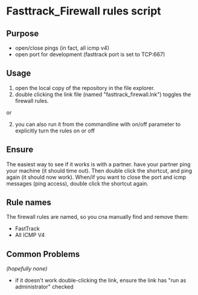 # Fasttrack_Firewall rules script

## Purpose

* open/close pings (in fact, all icmp v4)
* open port for development (fasttrack port is set to TCP:667)

## Usage

1. open the local copy of the repository in the file explorer.
2. double clicking the link file (named "fasttrack_firewall.lnk") toggles the firewall rules.

or

2. you can also run it from the commandline with on/off parameter to explicitly turn the rules on or off

## Ensure

The easiest way to see if it works is with a partner. have your partner ping your machine (it should time out).
Then double click the shortcut, and ping again (it should now work). When/if you want to close the port and icmp messages (ping access), double click the shortcut again.

## Rule names

The firewall rules are named, so you cna manually find and remove them:

* FastTrack
* All ICMP V4

## Common Problems
_(hopefully none)_

* if it doesn't work double-clicking the link, ensure the link has "run as administrator" checked